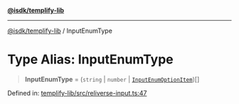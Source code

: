 [**@isdk/templify-lib**](../README.md)

***

[@isdk/templify-lib](../globals.md) / InputEnumType

# Type Alias: InputEnumType

> **InputEnumType** = (`string` \| `number` \| [`InputEnumOptionItem`](../interfaces/InputEnumOptionItem.md))[]

Defined in: [templify-lib/src/reliverse-input.ts:47](https://github.com/isdk/templify-lib.js/blob/c0f6004b17899f176242398987b532abb576e16b/src/reliverse-input.ts#L47)
